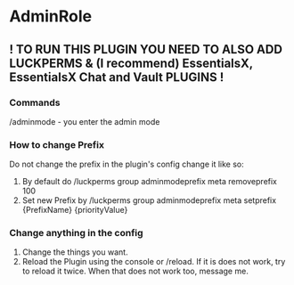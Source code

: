 # AdminRole

## ! TO RUN THIS PLUGIN YOU NEED TO ALSO ADD LUCKPERMS & (I recommend) EssentialsX, EssentialsX Chat and Vault PLUGINS !

### Commands

/adminmode - you enter the admin mode
 
### How to change Prefix
Do not change the prefix in the plugin's config change it like so:
1. By default do /luckperms group adminmodeprefix meta removeprefix 100
2. Set new Prefix by /luckperms group adminmodeprefix meta setprefix {PrefixName} {priorityValue}

### Change anything in the config
1. Change the things you want.
2. Reload the Plugin using the console or /reload.
If it is does not work, try to reload it twice. When that does not work too, message me.
